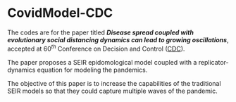 # CovidModel-CDC



The codes are for the paper titled ***Disease spread coupled with evolutionary social distancing dynamics can lead to growing oscillations***, accepted at $60^{th}$ Conference on Decision and Control ([CDC](https://2021.ieeecdc.org/)).



The paper proposes a SEIR epidomological model coupled with a replicator-dynamics equation for modeling the pandemics.

The objective of this paper is to increase the capabilities of the traditional SEIR models so that they could capture multiple waves of the pandemic.



